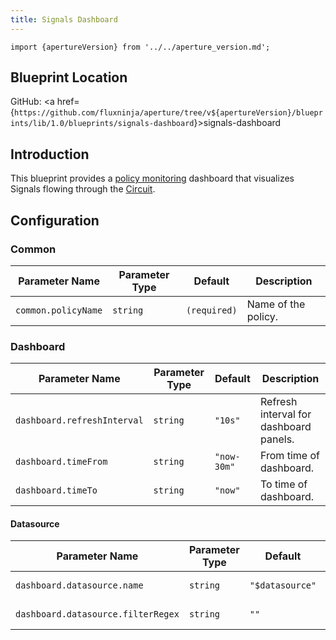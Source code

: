 ```yaml
---
title: Signals Dashboard
---
```


```mdx-code-block
import {apertureVersion} from '../../aperture_version.md';
```

## Blueprint Location

GitHub: <a
href={`https://github.com/fluxninja/aperture/tree/v${apertureVersion}/blueprints/lib/1.0/blueprints/signals-dashboard`}>signals-dashboard</a>

## Introduction

This blueprint provides a
[policy monitoring](/get-started/policies/monitoring.md) dashboard that
visualizes Signals flowing through the [Circuit](/concepts/policy/circuit.md).

## Configuration

<!-- Configuration Marker -->

### Common

| Parameter Name      | Parameter Type | Default      | Description         |
| ------------------- | -------------- | ------------ | ------------------- |
| `common.policyName` | `string`       | `(required)` | Name of the policy. |

### Dashboard

| Parameter Name              | Parameter Type | Default     | Description                            |
| --------------------------- | -------------- | ----------- | -------------------------------------- |
| `dashboard.refreshInterval` | `string`       | `"10s"`     | Refresh interval for dashboard panels. |
| `dashboard.timeFrom`        | `string`       | `"now-30m"` | From time of dashboard.                |
| `dashboard.timeTo`          | `string`       | `"now"`     | To time of dashboard.                  |

#### Datasource

| Parameter Name                     | Parameter Type | Default         | Description              |
| ---------------------------------- | -------------- | --------------- | ------------------------ |
| `dashboard.datasource.name`        | `string`       | `"$datasource"` | Datasource name.         |
| `dashboard.datasource.filterRegex` | `string`       | `""`            | Datasource filter regex. |
